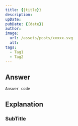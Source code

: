```yaml
---
title: {{title}}
description: 
upDate: 
pubDate: {{date}}
author: 
image:
  url: /assets/posts/xxxxx.svg
  alt: 
tags:
  - Tag1
  - Tag2
---
```

## Answer
```
Answer code
```
## Explanation
### SubTitle

